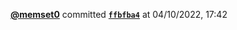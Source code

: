  <a href=https://github.com/memset0><strong>@memset0</strong></a>  committed <a href=https://github.com/memset0/memset0/commit/ffbfba49ce26c25c712e4d989cf69aa64383ea9b><strong><code>ffbfba4</code></strong></a>  at 04/10/2022, 17:42 
